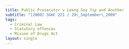 ```yaml
---
title: Public Prosecutor v Leong Soy Yip and Another
subtitle: "[2009] SGHC 221 / 29\_September\_2009"
tags:
  - Criminal Law
  - Statutory offences
  - Misuse of Drugs Act
layout: single
---
```


